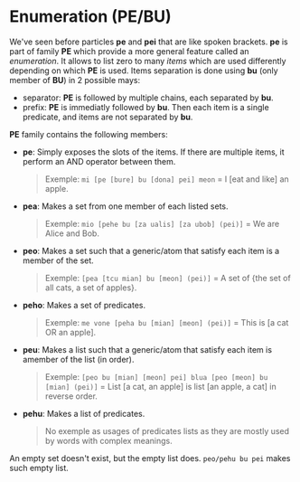 # Enumeration (PE/BU)

We've seen before particles __pe__ and __pei__ that are like spoken brackets. __pe__ is part of
family __PE__ which provide a more general feature called an _enumeration_. It allows to list zero
to many _items_ which are used differently depending on which __PE__ is used. Items separation is
done using __bu__ (only member of __BU__) in 2 possible mays:

- separator: __PE__ is followed by multiple chains, each separated by __bu__.
- prefix: __PE__ is immediatly followed by __bu__. Then each item is a single predicate, and items
  are not separated by __bu__.

__PE__ family contains the following members:

- __pe__: Simply exposes the slots of the items. If there are multiple items, it perform an AND
  operator between them.
  > Exemple: `mi [pe [bure] bu [dona] pei] meon` = I [eat and like] an apple.
- __pea__: Makes a set from one member of each listed sets.
  > Exemple: `mio [pehe bu [za ualis] [za ubob] (pei)]` = We are Alice and Bob.
- __peo__: Makes a set such that a generic/atom that satisfy each item is a member of the set.
  > Exemple: `[pea [tcu mian] bu [meon] (pei)]` = A set of {the set of all cats, a set of apples}.
- __peho__: Makes a set of predicates.
  > Exemple: `me vone [peha bu [mian] [meon] (pei)]` = This is [a cat OR an apple].
- __peu__: Makes a list such that a generic/atom that satisfy each item is  amember of the list (in
  order).
  > Exemple: `[peo bu [mian] [meon] pei] blua [peo [meon] bu [mian] (pei)]` = List [a cat, an apple]
  > is list [an apple, a cat] in reverse order.
- __pehu__: Makes a list of predicates.
  > No exemple as usages of predicates lists as they are mostly used by words with complex meanings.

An empty set doesn't exist, but the empty list does. `peo/pehu bu pei` makes such empty list.